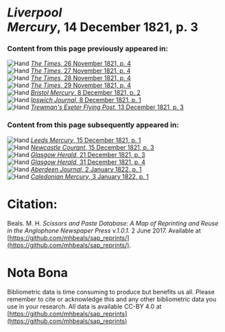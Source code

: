 # *Liverpool Mercury*, 14 December 1821, p. 3  
  
### Content from this page previously appeared in:  
![Hand](http://scissorsandpaste.net/wp-content/uploads/2017/06/smallhandpointer.png) [*The Times*, 26 November 1821, p. 4](https://mhbeals.github.io/sap_html/The-Times/The-Times-26-November-1821-p-4)  
![Hand](http://scissorsandpaste.net/wp-content/uploads/2017/06/smallhandpointer.png) [*The Times*, 27 November 1821, p. 4](https://mhbeals.github.io/sap_html/The-Times/The-Times-27-November-1821-p-4)  
![Hand](http://scissorsandpaste.net/wp-content/uploads/2017/06/smallhandpointer.png) [*The Times*, 28 November 1821, p. 4](https://mhbeals.github.io/sap_html/The-Times/The-Times-28-November-1821-p-4)  
![Hand](http://scissorsandpaste.net/wp-content/uploads/2017/06/smallhandpointer.png) [*The Times*, 29 November 1821, p. 4](https://mhbeals.github.io/sap_html/The-Times/The-Times-29-November-1821-p-4)  
![Hand](http://scissorsandpaste.net/wp-content/uploads/2017/06/smallhandpointer.png) [*Bristol Mercury*, 8 December 1821, p. 2](https://mhbeals.github.io/sap_html/Bristol-Mercury/Bristol-Mercury-8-December-1821-p-2)  
![Hand](http://scissorsandpaste.net/wp-content/uploads/2017/06/smallhandpointer.png) [*Ipswich Journal*, 8 December 1821, p. 1](https://mhbeals.github.io/sap_html/Ipswich-Journal/Ipswich-Journal-8-December-1821-p-1)  
![Hand](http://scissorsandpaste.net/wp-content/uploads/2017/06/smallhandpointer.png) [*Trewman's Exeter Flying Post*, 13 December 1821, p. 3](https://mhbeals.github.io/sap_html/Trewman's-Exeter-Flying-Post/Trewman's-Exeter-Flying-Post-13-December-1821-p-3)  
  
### Content from this page subsequently appeared in:  
![Hand](http://scissorsandpaste.net/wp-content/uploads/2017/06/smallhandpointer.png) [*Leeds Mercury*, 15 December 1821, p. 1](https://mhbeals.github.io/sap_html/Leeds-Mercury/Leeds-Mercury-15-December-1821-p-1)  
![Hand](http://scissorsandpaste.net/wp-content/uploads/2017/06/smallhandpointer.png) [*Newcastle Courant*, 15 December 1821, p. 3](https://mhbeals.github.io/sap_html/Newcastle-Courant/Newcastle-Courant-15-December-1821-p-3)  
![Hand](http://scissorsandpaste.net/wp-content/uploads/2017/06/smallhandpointer.png) [*Glasgow Herald*, 21 December 1821, p. 3](https://mhbeals.github.io/sap_html/Glasgow-Herald/Glasgow-Herald-21-December-1821-p-3)  
![Hand](http://scissorsandpaste.net/wp-content/uploads/2017/06/smallhandpointer.png) [*Glasgow Herald*, 31 December 1821, p. 4](https://mhbeals.github.io/sap_html/Glasgow-Herald/Glasgow-Herald-31-December-1821-p-4)  
![Hand](http://scissorsandpaste.net/wp-content/uploads/2017/06/smallhandpointer.png) [*Aberdeen Journal*, 2 January 1822, p. 1](https://mhbeals.github.io/sap_html/Aberdeen-Journal/Aberdeen-Journal-2-January-1822-p-1)  
![Hand](http://scissorsandpaste.net/wp-content/uploads/2017/06/smallhandpointer.png) [*Caledonian Mercury*, 3 January 1822, p. 1](https://mhbeals.github.io/sap_html/Caledonian-Mercury/Caledonian-Mercury-3-January-1822-p-1)  


# Citation: 

Beals. M. H. *Scissors and Paste Database: A Map of Reprinting and Reuse in the Anglophone Newspaper Press v.1.0.1.* 2 June 2017. Available at [https://github.com/mhbeals/sap_reprints/](https://github.com/mhbeals/sap_reprints/). 

# Nota Bona

Bibliometric data is time consuming to produce but benefits us all. Please remember to cite or acknowledge this and any other bibliometric data you use in your research. All data is available CC-BY 4.0 at [https://github.com/mhbeals/sap_reprints](https://github.com/mhbeals/sap_reprints)